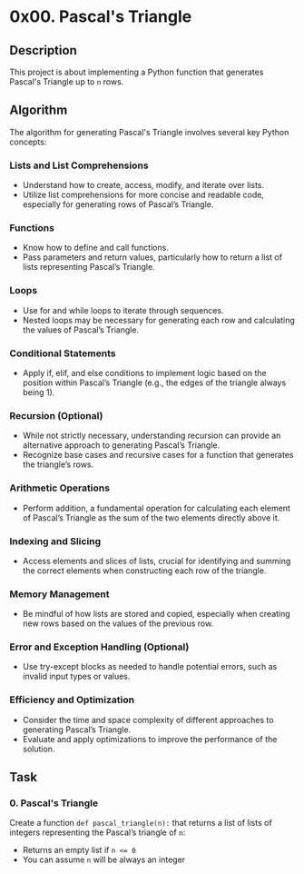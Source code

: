 # 0x00. Pascal's Triangle

## Description

This project is about implementing a Python function that generates Pascal's Triangle up to `n` rows.

## Algorithm

The algorithm for generating Pascal's Triangle involves several key Python concepts:

### Lists and List Comprehensions

- Understand how to create, access, modify, and iterate over lists.
- Utilize list comprehensions for more concise and readable code, especially for generating rows of Pascal’s Triangle.

### Functions

- Know how to define and call functions.
- Pass parameters and return values, particularly how to return a list of lists representing Pascal’s Triangle.

### Loops

- Use for and while loops to iterate through sequences.
- Nested loops may be necessary for generating each row and calculating the values of Pascal’s Triangle.

### Conditional Statements

- Apply if, elif, and else conditions to implement logic based on the position within Pascal’s Triangle (e.g., the edges of the triangle always being 1).

### Recursion (Optional)

- While not strictly necessary, understanding recursion can provide an alternative approach to generating Pascal’s Triangle.
- Recognize base cases and recursive cases for a function that generates the triangle’s rows.

### Arithmetic Operations

- Perform addition, a fundamental operation for calculating each element of Pascal’s Triangle as the sum of the two elements directly above it.

### Indexing and Slicing

- Access elements and slices of lists, crucial for identifying and summing the correct elements when constructing each row of the triangle.

### Memory Management

- Be mindful of how lists are stored and copied, especially when creating new rows based on the values of the previous row.

### Error and Exception Handling (Optional)

- Use try-except blocks as needed to handle potential errors, such as invalid input types or values.

### Efficiency and Optimization

- Consider the time and space complexity of different approaches to generating Pascal’s Triangle.
- Evaluate and apply optimizations to improve the performance of the solution.

## Task

### 0. Pascal's Triangle

Create a function `def pascal_triangle(n):` that returns a list of lists of integers representing the Pascal’s triangle of `n`:

- Returns an empty list if `n <= 0`
- You can assume `n` will be always an integer
